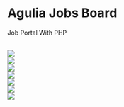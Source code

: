 <h1>Agulia Jobs Board</h1>
<p>Job Portal With PHP</p>
<br>	
<img src="https://i.imgur.com/Nkdvpnh.png">

<br>	

<img src="https://i.imgur.com/Nkdvpnh.png">

<br>	

<img src="https://i.imgur.com/cfQ4trl.jpg">

<br>	

<img src="https://i.imgur.com/28fcjVb.png">

<br>	

<img src="https://i.imgur.com/DR3ZGkv.png">

<br>	

<img src="https://i.imgur.com/ognieQH.png">


<br>	

<img src="https://i.imgur.com/LQfUFpB.png">

